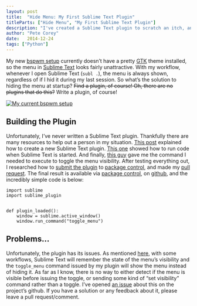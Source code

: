 ```yaml
---
layout: post
title:  "Hide Menu: My First Sublime Text Plugin"
titleParts: ["Hide Menu", "My First Sublime Text Plugin"]
description: "I've created a Sublime Text plugin to scratch an itch, and I documented the whole process."
author: "Pete Corey"
date:   2014-12-24
tags: ["Python"]
---
```


My new [bspwm setup](http://1pxsolidtomato.com/2014/12/15/joining-the-tiling-wm-master-race/) currently doesn’t have a pretty [GTK](http://www.gtk.org/) theme installed, so the menu in [Sublime Text](http://www.sublimetext.com/3) looks fairly unattractive. With my workflow, whenever I open Sublime Text (<code class="language-*">subl .</code>), the menu is always shown, regardless of if I hid it during my last session. So what’s the solution to hiding the menu at startup? <span style="text-decoration: line-through">Find a plugin, of course! Oh, there are no plugins that do this?</span> Write a plugin, of course!

<a href="http://i.imgur.com/w0JqpLg.png"><img src="http://i.imgur.com/w0JqpLg.png" alt="My current bspwm setup" style="max-width: 100%;"></a>

## Building the Plugin

Unfortunately, I’ve never written a Sublime Text plugin. Thankfully there are many resources to help out a person in my situation. [This post](http://clarknikdelpowell.com/blog/creating-sublime-text-3-plugins-part-1/) explained how to create a new Sublime Text plugin. [This one](http://sublimetexttips.com/execute-a-command-every-time-sublime-launches/) showed how to run code when Sublime Text is started. And finally, [this guy](http://www.reddit.com/r/SublimeText/comments/2oxpcy/hide_menu_on_startup/cmrh3y5) gave me the command I needed to execute to toggle the menu visibility. After testing everything out, I researched how to [submit the plugin](https://sublime.wbond.net/docs/submitting_a_package) to [package control](https://sublime.wbond.net/), and made my [pull request](https://github.com/wbond/package_control_channel/pull/3885). The final result is available via [package control](https://sublime.wbond.net/packages/Hide%20Menu), on [github](https://github.com/pcorey/sublime-hide-menu), and the incredibly simple code is below:

<pre class="language-python"><code class="language-python">import sublime
import sublime_plugin


def plugin_loaded():
    window = sublime.active_window()
    window.run_command("toggle_menu")
</code></pre>

## Problems…

Unfortunately, the plugin has its issues. As mentioned [here](http://www.reddit.com/r/SublimeText/comments/2oxpcy/hide_menu_on_startup/cmrxe7z), with some workflows, Sublime Text will remember the state of the menu’s visibility and the <code class="language-*">toggle_menu</code> command issued by my plugin will show the menu instead of hiding it. As far as I know, there is no way to either detect if the menu is visible before issuing the toggle, or sending some kind of “set visibility” command rather than a toggle. I’ve opened [an issue](https://github.com/pcorey/sublime-hide-menu/issues/1) about this on the project’s github. If you have a solution or any feedback about it, please leave a pull request/comment.
